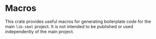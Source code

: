# Macros

This crate provides useful macros for generating boilerplate code 
for the main `lib-sbml` project. It is not intended to be published
or used independently of the main project.
